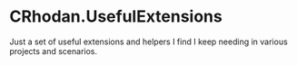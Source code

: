 # CRhodan.UsefulExtensions
Just a set of useful extensions and helpers I find I keep needing in various projects and scenarios.
